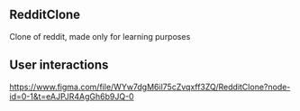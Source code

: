 ## RedditClone

Clone of reddit, made only for learning purposes

## User interactions

https://www.figma.com/file/WYw7dgM6il75cZvqxff3ZQ/RedditClone?node-id=0-1&t=eAJPJR4AgGh6b9JQ-0

